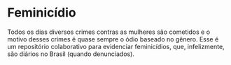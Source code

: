 # Feminicídio
Todos os dias diversos crimes contras as mulheres são cometidos e o motivo desses crimes é quase sempre o ódio baseado no gênero. Esse é um repositório colaborativo para evidenciar feminicídios, que, infelizmente, são diários no Brasil (quando denunciados).

